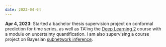 ```yaml
---
date: 2023-04-04
---
```


**Apr 4, 2023**: Started a bachelor thesis supervision project on conformal prediction for time series, as well as TA'ing the [Deep Learning 2](https://uvadl2c.github.io) course with a module on uncertainty quantification. I am also supervising a course project on Bayesian [subnetwork inference](http://proceedings.mlr.press/v139/daxberger21a.html).
